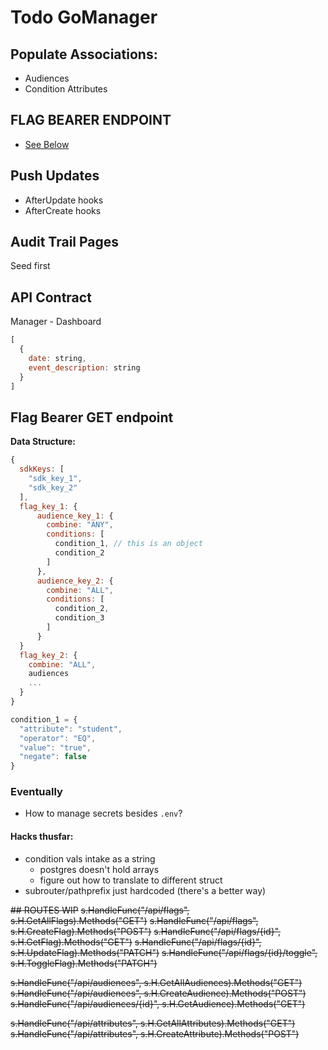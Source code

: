 # Todo GoManager
## Populate Associations:
- Audiences
- Condition Attributes

## FLAG BEARER ENDPOINT
- [See Below](#flag-bearer-get-endpoint)

## Push Updates
- AfterUpdate hooks
- AfterCreate hooks

## Audit Trail Pages
Seed first

## API Contract
Manager - Dashboard

```js
[
  {
    date: string,
    event_description: string
  }
]
```

## Flag Bearer GET endpoint
**Data Structure:**
```js
{
  sdkKeys: [
    "sdk_key_1",
    "sdk_key_2"
  ],
  flag_key_1: {
      audience_key_1: {
        combine: "ANY",
        conditions: [
          condition_1, // this is an object
          condition_2
        ]
      },
      audience_key_2: {
        combine: "ALL",
        conditions: [
          condition_2,
          condition_3
        ]
      }
  }
  flag_key_2: {
    combine: "ALL",
    audiences
    ...
  }
}
```

```js
condition_1 = {
  "attribute": "student",
  "operator": "EQ",
  "value": "true",
  "negate": false
}
```


### Eventually
- How to manage secrets besides `.env`?


#### Hacks thusfar:
- condition vals intake as a string
  - postgres doesn't hold arrays
  - figure out how to translate to different struct
- subrouter/pathprefix just hardcoded (there's a better way)


~~## ROUTES WIP~~
~~s.HandleFunc("/api/flags", s.H.GetAllFlags).Methods("GET")~~
~~s.HandleFunc("/api/flags", s.H.CreateFlag).Methods("POST")~~
~~s.HandleFunc("/api/flags/{id}", s.H.GetFlag).Methods("GET")~~
~~s.HandleFunc("/api/flags/{id}", s.H.UpdateFlag).Methods("PATCH")~~
~~s.HandleFunc("/api/flags/{id}/toggle", s.H.ToggleFlag).Methods("PATCH")~~

~~s.HandleFunc("/api/audiences", s.H.GetAllAudiences).Methods("GET")~~
~~s.HandleFunc("/api/audiences", s.H.CreateAudience).Methods("POST")~~
~~s.HandleFunc("/api/audiences/{id}", s.H.GetAudience).Methods("GET")~~

~~s.HandleFunc("/api/attributes", s.H.GetAllAttributes).Methods("GET")~~
~~s.HandleFunc("/api/attributes", s.H.CreateAttribute).Methods("POST")~~
